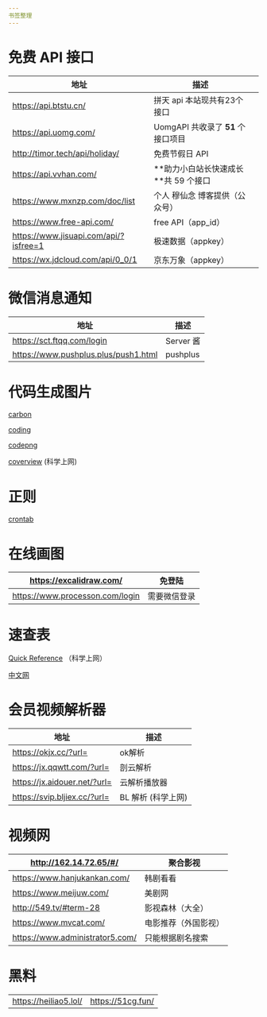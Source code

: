 ```yaml
---
书签整理
---
```


# 免费 API 接口

| 地址                                  | 描述                                  |      |
| ------------------------------------- | ------------------------------------- | ---- |
| https://api.btstu.cn/                 | 拼天 api 本站现共有23个接口           |      |
| https://api.uomg.com/                 | UomgAPI 共收录了 **51** 个接口项目    |      |
| http://timor.tech/api/holiday/        | 免费节假日 API                        |      |
| https://api.vvhan.com/                | **助力小白站长快速成长 **共 59 个接口 |      |
| https://www.mxnzp.com/doc/list        | 个人 穆仙念 博客提供（公众号）        |      |
| https://www.free-api.com/             | free API（app_id）                    |      |
| https://www.jisuapi.com/api/?isfree=1 | 极速数据（appkey）                    |      |
| https://wx.jdcloud.com/api/0_0/1      | 京东万象（appkey）                    |      |

# 微信消息通知

| 地址                                 | 描述      |
| ------------------------------------ | --------- |
| https://sct.ftqq.com/login           | Server 酱 |
| https://www.pushplus.plus/push1.html | pushplus  |

# 代码生成图片

[carbon](https://carbon.now.sh/?bg=rgba%28171%2C+184%2C+195%2C+1%29&t=seti&wt=none&l=auto&width=680&ds=true&dsyoff=20px&dsblur=68px&wc=true&wa=true&pv=56px&ph=56px&ln=false&fl=1&fm=Hack&fs=14px&lh=133%25&si=false&es=2x&wm=false&code=%253C%253Fphp%250A%252F**%250A%2520*%2520This%2520file%2520is%2520part%2520of%2520PHP%2520CS%2520Fixer.%250A%2520*%250A%2520*%2520%28c%29%2520vinhson%2520%253C15227736751%2540qq.com%253E%250A%2520*%250A%2520*%2520This%2520source%2520file%2520is%2520subject%2520to%2520the%2520MIT%2520license%2520that%2520is%2520bundled%250A%2520*%2520with%2520this%2520source%2520code%2520in%2520the%2520file%2520LICENSE.%250A%2520*%252F%250Anamespace%2520James%255CEloquent%255CFilter%255CTests%255CFilters%253B%250A%250Ause%2520James%255CEloquent%255CFilter%255CFilter%253B%250Ause%2520Illuminate%255CDatabase%255CEloquent%255CBuilder%253B%250A%250Aclass%2520UserFilter%2520extends%2520Filter%250A%257B%250A%2520%2520%2520%2520public%2520function%2520name%28%2524name%29%253A%2520Builder%250A%2520%2520%2520%2520%257B%250A%2520%2520%2520%2520%2520%2520%2520%2520return%2520%2524this-%253Ebuilder-%253Ewhere%28%27name%27%252C%2520%2524name%29%253B%250A%2520%2520%2520%2520%257D%250A%250A%2520%2520%2520%2520public%2520function%2520email%28%2524email%29%253A%2520Builder%250A%2520%2520%2520%2520%257B%250A%2520%2520%2520%2520%2520%2520%2520%2520return%2520%2524this-%253Ebuilder-%253Ewhere%28%27email%27%252C%2520%2524email%29%253B%250A%2520%2520%2520%2520%257D%250A%250A%2520%2520%2520%2520public%2520function%2520likeName%28%2524name%29%253A%2520Builder%250A%2520%2520%2520%2520%257B%250A%2520%2520%2520%2520%2520%2520%2520%2520return%2520%2524this-%253Ebuilder-%253Ewhere%28%27name%27%252C%2520%27like%27%252C%2520%27%2525%27%2520.%2520%2524name%2520.%2520%27%2525%27%29%253B%250A%2520%2520%2520%2520%257D%250A%250A%2520%2520%2520%2520public%2520function%2520bookName%28%2524bookName%29%253A%2520Builder%250A%2520%2520%2520%2520%257B%250A%2520%2520%2520%2520%2520%2520%2520%2520return%2520%2524this-%253Ebuilder-%253EwhereHas%28%27book%27%252C%2520function%2520%28Builder%2520%2524query%29%2520use%2520%28%2524bookName%29%2520%257B%250A%2520%2520%2520%2520%2520%2520%2520%2520%2520%2520%2520%2520return%2520%2524query-%253Ewhere%28%27name%27%252C%2520%2524bookName%29%253B%250A%2520%2520%2520%2520%2520%2520%2520%2520%257D%29%253B%250A%2520%2520%2520%2520%257D%250A%257D%250A) 

[coding](https://codeimg.io/)

[codepng](https://www.codepng.app/)

[coverview](https://coverview.vercel.app/editor) (科学上网)

# 正则

[crontab](https://crontab.guru/#0_1_*_*_2)

# 在线画图

| https://excalidraw.com/         | 免登陆       |
| ------------------------------- | ------------ |
| https://www.processon.com/login | 需要微信登录 |

# 速查表

[Quick Reference](https://wangchujiang.com/reference/) （科学上网）

[中文网](https://quickref.cn/)

# 会员视频解析器

| 地址                         | 描述               |
| ---------------------------- | ------------------ |
| https://okjx.cc/?url=        | ok解析             |
| https://jx.qqwtt.com/?url=   | 剖云解析           |
| https://jx.aidouer.net/?url= | 云解析播放器       |
| https://svip.bljiex.cc/?url= | BL 解析 (科学上网) |

# 视频网

| http://162.14.72.65/#/          | 聚合影视             |
| ------------------------------- | -------------------- |
| https://www.hanjukankan.com/    | 韩剧看看             |
| https://www.meijuw.com/         | 美剧网               |
| http://549.tv/#term-28          | 影视森林（大全）     |
| https://www.mvcat.com/          | 电影推荐（外国影视） |
| https://www.administrator5.com/ | 只能根据剧名搜索     |

# 黑料

|                       |                   |
| --------------------- | ----------------- |
| https://heiliao5.lol/ | https://51cg.fun/ |

